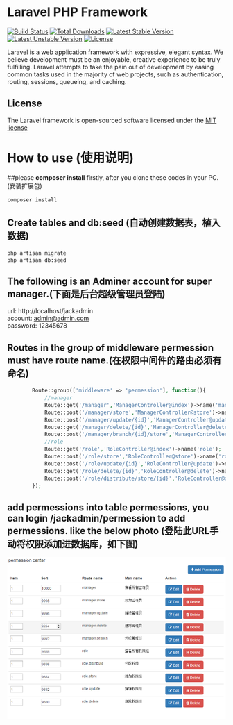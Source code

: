 # Laravel PHP Framework

[![Build Status](https://travis-ci.org/laravel/framework.svg)](https://travis-ci.org/laravel/framework)
[![Total Downloads](https://poser.pugx.org/laravel/framework/d/total.svg)](https://packagist.org/packages/laravel/framework)
[![Latest Stable Version](https://poser.pugx.org/laravel/framework/v/stable.svg)](https://packagist.org/packages/laravel/framework)
[![Latest Unstable Version](https://poser.pugx.org/laravel/framework/v/unstable.svg)](https://packagist.org/packages/laravel/framework)
[![License](https://poser.pugx.org/laravel/framework/license.svg)](https://packagist.org/packages/laravel/framework)

Laravel is a web application framework with expressive, elegant syntax. We believe development must be an enjoyable, creative experience to be truly fulfilling. Laravel attempts to take the pain out of development by easing common tasks used in the majority of web projects, such as authentication, routing, sessions, queueing, and caching.

## License

The Laravel framework is open-sourced software licensed under the [MIT license](http://opensource.org/licenses/MIT)

# How to use (使用说明)

##please **composer install** firstly, after you clone these codes in your PC. (安装扩展包)

~~~
composer install
~~~

## Create tables and db:seed (自动创建数据表，植入数据)

~~~
php artisan migrate
php artisan db:seed
~~~

## The following is an Adminer account for super manager.(下面是后台超级管理员登陆)

url: http://localhost/jackadmin <br>
account: admin@admin.com <br>
password: 12345678

## Routes in the group of middleware permession must have route name.(在权限中间件的路由必须有命名)
~~~php
        Route::group(['middleware' => 'permession'], function(){
            //manager
            Route::get('/manager','ManagerController@index')->name('manager');
            Route::post('/manager/store','ManagerController@store')->name('manager.store');
            Route::post('/manager/update/{id}','ManagerController@update')->name('manager.update');
            Route::get('/manager/delete/{id}','ManagerController@delete')->name('manager.delete');
            Route::post('/manager/branch/{id}/store','ManagerController@branchStore')->name('manager.branch');
            //role
            Route::get('/role','RoleController@index')->name('role');
            Route::post('/role/store','RoleController@store')->name('role.store');
            Route::post('/role/update/{id}','RoleController@update')->name('role.update');
            Route::get('/role/delete/{id}','RoleController@delete')->name('role.delete');
            Route::post('/role/distribute/store/{id}','RoleController@distributeStore')->name('role.distribute');
        });    
~~~

## add permessions into table permessions, you can login /jackadmin/permession to add permessions. like the below photo (登陆此URL手动将权限添加进数据库，如下图)

![](https://github.com/xuanjiang1985/laravel-5-2/raw/master/public/images/permession.png)
